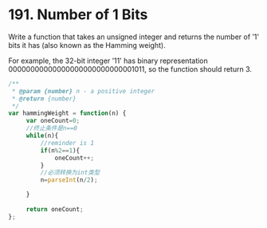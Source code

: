 # 191. Number of 1 Bits
Write a function that takes an unsigned integer and returns the number of ’1' bits it has (also known as the Hamming weight).

For example, the 32-bit integer ’11' has binary representation 00000000000000000000000000001011, so the function should return 3.
``` js
/**
 * @param {number} n - a positive integer
 * @return {number}
 */
var hammingWeight = function(n) {
     var oneCount=0;
     //终止条件是n==0
     while(n){
         //reminder is 1
         if(n%2==1){
             oneCount++;
         }
         //必须转换为int类型
         n=parseInt(n/2);

     }
     
     return oneCount;
};
```
